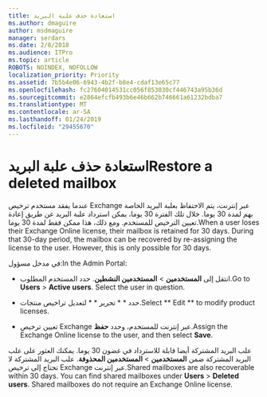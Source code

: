 ```yaml
---
title: استعادة حذف علبة البريد
ms.author: dmaguire
author: msdmaguire
manager: serdars
ms.date: 2/8/2018
ms.audience: ITPro
ms.topic: article
ROBOTS: NOINDEX, NOFOLLOW
localization_priority: Priority
ms.assetid: 7b5b4e06-6943-4b2f-b8e4-cdaf13e65c77
ms.openlocfilehash: fc27604014531cc056f853030cf446743a95b36d
ms.sourcegitcommit: e2864efcfb493b6e46b662b746661a61232bdba7
ms.translationtype: MT
ms.contentlocale: ar-SA
ms.lasthandoff: 01/24/2019
ms.locfileid: "29455670"
---
```

# <a name="restore-a-deleted-mailbox"></a><span data-ttu-id="2ebf7-102">استعادة حذف علبة البريد</span><span class="sxs-lookup"><span data-stu-id="2ebf7-102">Restore a deleted mailbox</span></span>

<span data-ttu-id="2ebf7-p101">عندما يفقد مستخدم ترخيص Exchange عبر إنترنت، يتم الاحتفاظ بعلبة البريد الخاصة بهم لمدة 30 يوما. خلال تلك الفترة 30 يوما، يمكن استرداد علبة البريد عن طريق إعادة تعيين الترخيص للمستخدم. ومع ذلك، هذا ممكن فقط لمدة 30 يوما.</span><span class="sxs-lookup"><span data-stu-id="2ebf7-p101">When a user loses their Exchange Online license, their mailbox is retained for 30 days. During that 30-day period, the mailbox can be recovered by re-assigning the license to the user. However, this is only possible for 30 days.</span></span>
  
<span data-ttu-id="2ebf7-106">في مدخل مسؤول:</span><span class="sxs-lookup"><span data-stu-id="2ebf7-106">In the Admin Portal:</span></span>
  
- <span data-ttu-id="2ebf7-p102">انتقل إلى **المستخدمين** \> **المستخدمين النشطين**. حدد المستخدم المطلوب.</span><span class="sxs-lookup"><span data-stu-id="2ebf7-p102">Go to **Users** \> **Active users**. Select the user in question.</span></span>
    
- <span data-ttu-id="2ebf7-109">حدد \* \* تحرير \* \* لتعديل تراخيص منتجات.</span><span class="sxs-lookup"><span data-stu-id="2ebf7-109">Select \*\* Edit \*\* to modify product licenses.</span></span> 
    
- <span data-ttu-id="2ebf7-110">تعيين ترخيص Exchange عبر إنترنت للمستخدم، وحدد **حفظ**.</span><span class="sxs-lookup"><span data-stu-id="2ebf7-110">Assign the Exchange Online license to the user, and then select **Save**.</span></span>
    
<span data-ttu-id="2ebf7-p103">علب البريد المشتركة أيضا قابلة للاسترداد في غضون 30 يوما. يمكنك العثور على علب البريد المشتركة ضمن **المستخدمين** \> **المستخدمين المحذوفة**. علب البريد المشتركة لا تحتاج إلى ترخيص Exchange عبر إنترنت.</span><span class="sxs-lookup"><span data-stu-id="2ebf7-p103">Shared mailboxes are also recoverable within 30 days. You can find shared mailboxes under **Users** \> **Deleted users**. Shared mailboxes do not require an Exchange Online license.</span></span>
  

